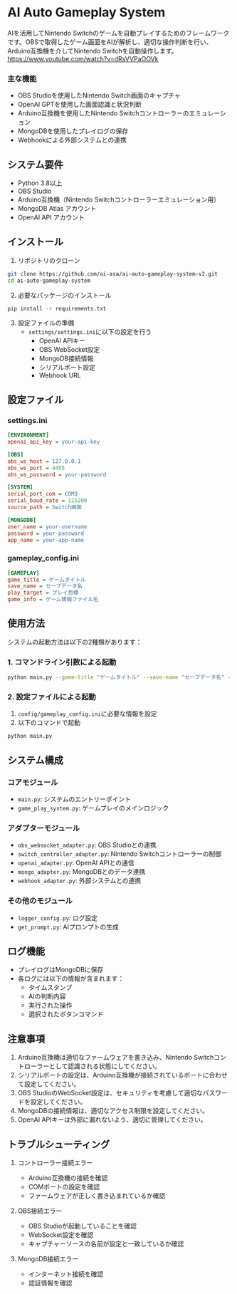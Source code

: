 # AI Auto Gameplay System

AIを活用してNintendo Switchのゲームを自動プレイするためのフレームワークです。OBSで取得したゲーム画面をAIが解析し、適切な操作判断を行い、Arduino互換機を介してNintendo Switchを自動操作します。
https://www.youtube.com/watch?v=dRsVVPaOOVk

### 主な機能

- OBS Studioを使用したNintendo Switch画面のキャプチャ
- OpenAI GPTを使用した画面認識と状況判断
- Arduino互換機を使用したNintendo Switchコントローラーのエミュレーション
- MongoDBを使用したプレイログの保存
- Webhookによる外部システムとの連携

## システム要件

- Python 3.8以上
- OBS Studio
- Arduino互換機（Nintendo Switchコントローラーエミュレーション用）
- MongoDB Atlas アカウント
- OpenAI API アカウント

## インストール

1. リポジトリのクローン
```bash
git clone https://github.com/ai-asa/ai-auto-gameplay-system-v2.git
cd ai-auto-gameplay-system
```

2. 必要なパッケージのインストール
```bash
pip install -r requirements.txt
```

3. 設定ファイルの準備
   - `settings/settings.ini`に以下の設定を行う
     - OpenAI APIキー
     - OBS WebSocket設定
     - MongoDB接続情報
     - シリアルポート設定
     - Webhook URL

## 設定ファイル

### settings.ini
```ini
[ENVIRONMENT]
openai_api_key = your-api-key

[OBS]
obs_ws_host = 127.0.0.1
obs_ws_port = 4455
obs_ws_password = your-password

[SYSTEM]
serial_port_com = COM3
serial_baud_rate = 115200
source_path = Switch画面

[MONGODB]
user_name = your-username
password = your-password
app_name = your-app-name
```

### gameplay_config.ini
```ini
[GAMEPLAY]
game_title = ゲームタイトル
save_name = セーブデータ名
play_target = プレイ目標
game_info = ゲーム情報ファイル名
```

## 使用方法

システムの起動方法は以下の2種類があります：

### 1. コマンドライン引数による起動
```bash
python main.py --game-title "ゲームタイトル" --save-name "セーブデータ名" --play-target "プレイ目標" --game-info "ゲーム情報ファイル名"
```

### 2. 設定ファイルによる起動
1. `config/gameplay_config.ini`に必要な情報を設定
2. 以下のコマンドで起動
```bash
python main.py
```

## システム構成

### コアモジュール
- `main.py`: システムのエントリーポイント
- `game_play_system.py`: ゲームプレイのメインロジック

### アダプターモジュール
- `obs_websocket_adapter.py`: OBS Studioとの連携
- `switch_controller_adapter.py`: Nintendo Switchコントローラーの制御
- `openai_adapter.py`: OpenAI APIとの通信
- `mongo_adapter.py`: MongoDBとのデータ連携
- `webhook_adapter.py`: 外部システムとの連携

### その他のモジュール
- `logger_config.py`: ログ設定
- `get_prompt.py`: AIプロンプトの生成

## ログ機能

- プレイログはMongoDBに保存
- 各ログには以下の情報が含まれます：
  - タイムスタンプ
  - AIの判断内容
  - 実行された操作
  - 選択されたボタンコマンド

## 注意事項

1. Arduino互換機は適切なファームウェアを書き込み、Nintendo Switchコントローラーとして認識される状態にしてください。
2. シリアルポートの設定は、Arduino互換機が接続されているポートに合わせて設定してください。
3. OBS StudioのWebSocket設定は、セキュリティを考慮して適切なパスワードを設定してください。
4. MongoDBの接続情報は、適切なアクセス制限を設定してください。
5. OpenAI APIキーは外部に漏れないよう、適切に管理してください。

## トラブルシューティング

1. コントローラー接続エラー
   - Arduino互換機の接続を確認
   - COMポートの設定を確認
   - ファームウェアが正しく書き込まれているか確認

2. OBS接続エラー
   - OBS Studioが起動していることを確認
   - WebSocket設定を確認
   - キャプチャーソースの名前が設定と一致しているか確認

3. MongoDB接続エラー
   - インターネット接続を確認
   - 認証情報を確認
